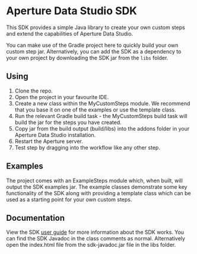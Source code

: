# Aperture Data Studio SDK

This SDK provides a simple Java library to create your own custom steps and extend the capabilities of Aperture Data Studio.

You can make use of the Gradle project here to quickly build your own custom step jar. Alternatively, you can add the SDK as a dependency to your own project by downloading the SDK jar from the `libs` folder.


## Using

1. Clone the repo.
2. Open the project in your favourite IDE.
3. Create a new class within the MyCustomSteps module. We recommend that you base it on one of the examples or use the template class.
4. Run the relevant Gradle build task - the MyCustomSteps build task will build the jar for the steps you have created.
5. Copy jar from the build output (build/libs) into the addons folder in your Aperture Data Studio installation.
6. Restart the Aperture server.
7. Test step by dragging into the workflow like any other step.

## Examples

The project comes with an ExampleSteps module which, when built, will output the SDK examples jar. The example classes demonstrate some key functionality of the SDK along with providing a template class which can be used as a starting point for your own custom steps.

## Documentation

View the SDK [user guide](http://edq.com/documentation/applications/aperture-data-studio/sdk-guide) for more information about the SDK works.
You can find the SDK Javadoc in the class comments as normal. Alternatively open the index.html file from the sdk-javadoc.jar file in the libs folder.

